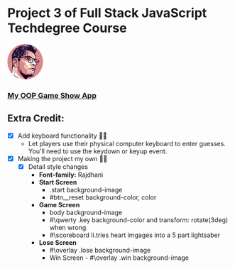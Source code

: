 # Project 3 of Full Stack JavaScript Techdegree Course

![This is an illustration of Misael Ruiz](images/misa-avatar.png)

### [My OOP Game Show App](https://misaruiz.github.io/04-oop-game-show-app/)

## Extra Credit:

- [x] Add keyboard functionality :technologist:
  - Let players use their physical computer keyboard to enter guesses. You'll need to use the keydown or keyup event.
- [x] Making the project my own :artist:
  - [x] Detail style changes
    - **Font-family:** Rajdhani
    - **Start Screen**
      - .start background-image
      - #btn\_\_reset background-color, color
    - **Game Screen**
      - body background-image
      - #\qwerty .key background-color and transform: rotate(3deg) when wrong
      - #\scoreboard li.tries heart imgages into a 5 part lightsaber
    - **Lose Screen**
      - #\overlay .lose background-image
      - Win Screen - #\overlay .win background-image
